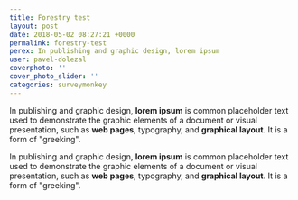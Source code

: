 ```yaml
---
title: Forestry test
layout: post
date: 2018-05-02 08:27:21 +0000
permalink: forestry-test
perex: In publishing and graphic design, lorem ipsum
user: pavel-dolezal
coverphoto: ''
cover_photo_slider: ''
categories: surveymonkey
---
```

In publishing and graphic design, **lorem ipsum** is common placeholder text used to demonstrate the graphic elements of a document or visual presentation, such as **web pages**, typography, and **graphical layout**. It is a form of "greeking".

In publishing and graphic design, **lorem ipsum** is common placeholder text used to demonstrate the graphic elements of a document or visual presentation, such as **web pages**, typography, and **graphical layout**. It is a form of "greeking".